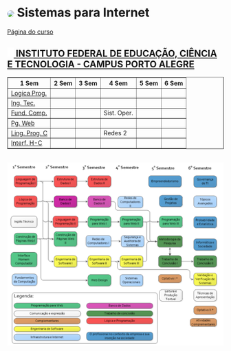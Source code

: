 # <img src="https://moodle.poa.ifrs.edu.br/pluginfile.php/1/theme_learnr/loginbackgroundimage/1677779721/campus-poa-moodle-principal2.jpg" align="center" width="50px" style="border-radius: 60px"> Sistemas para Internet
<a href="http://www.poa.ifrs.edu.br/index.php?option=com_content&view=article&layout=edit&id=3206">Página do curso</a>

## <a href="https://www.poa.ifrs.edu.br/?skip=true"> <img src="https://raw.githubusercontent.com/icsalgado/assets/master/.ifwhite.png?token=GHSAT0AAAAAABYDMSONT5VGPS5ZGCRYJG5IY2KGS6Q" width="15px"> INSTITUTO FEDERAL DE EDUCAÇÃO, CIÊNCIA E TECNOLOGIA - CAMPUS PORTO ALEGRE</a>

<table border="1px">
    <tr>
        <th>1 Sem</th>
        <th>2 Sem</th>
        <th>3 Sem</th>
        <th>4 Sem</th>
        <th>5 Sem</th>
        <th>6 Sem</th>
    </tr>
    <tr>
        <td><a href="https://github.com/icsalgado/superiorSistemasParaInternet_IFRS/tree/master/PrimeiroSemestre/SSI101logicaDeProgramacao">Logica Prog.</a></td>
        <td></td>
        <td></td>
        <td></td>
        <td></td>
        <td></td>
    </tr>
    <tr>
        <td><a href="https://github.com/icsalgado/superiorSistemasParaInternet_IFRS/tree/master/PrimeiroSemestre/SSI102inglesTecnico">Ing. Tec.</a></td>
        <td></td>
        <td></td>
        <td></td>
        <td></td>
        <td></td>
    </tr>
    <tr>
        <td><a href="https://github.com/icsalgado/superiorSistemasParaInternet_IFRS/tree/master/PrimeiroSemestre/SSI103fundamentosDaComputacao">Fund. Comp.</a></td>
        <td></td>
        <td></td>
        <td>Sist. Oper.</td>
        <td></td>
        <td></td>
    </tr>
    <tr>
        <td><a href="https://github.com/icsalgado/superiorSistemasParaInternet_IFRS/tree/master/PrimeiroSemestre/SSI104construcaoDePaginasWeb1">Pg. Web</a></td>
        <td></td>
        <td></td>
        <td></td>
        <td></td>
        <td></td>
    </tr>
    <tr>
        <td><a href="https://github.com/icsalgado/superiorSistemasParaInternet_IFRS/tree/master/PrimeiroSemestre/SSI105LinguagemDeProgramacao1">Ling. Prog. C</a></td>
        <td></td>
        <td></td>
        <td>Redes 2</td>
        <td></td>
        <td></td>
    </tr>
    <tr>
        <td><a href="https://github.com/icsalgado/superiorSistemasParaInternet_IFRS/tree/master/PrimeiroSemestre/SSI106interfaceHomemComputador">Interf. H-C</a></td>
        <td></td>
        <td></td>
        <td></td>
        <td></td>
        <td></td>
    </tr>
</table>

<br><img src="perfilCurso.png" wodth="auto">


